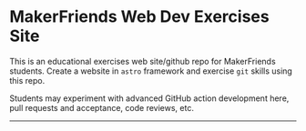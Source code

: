 # MakerFriends Web Dev Exercises Site

This is an educational exercises web site/github repo for MakerFriends students. Create a website in `astro` framework and exercise `git` skills using this repo. 

Students may experiment with advanced GitHub action development here, pull requests and acceptance, code reviews, etc.

---
